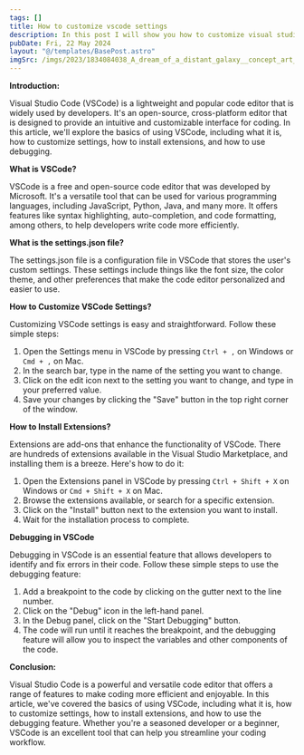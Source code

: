 ```yaml
---
tags: []
title: How to customize vscode settings
description: In this post I will show you how to customize visual studio code settings.
pubDate: Fri, 22 May 2024
layout: "@/templates/BasePost.astro"
imgSrc: /imgs/2023/1834084038_A_dream_of_a_distant_galaxy__concept_art__matte_painting__HQ__4k.png
---
```


**Introduction:**

Visual Studio Code (VSCode) is a lightweight and popular code editor that is widely used by developers. It's an open-source, cross-platform editor that is designed to provide an intuitive and customizable interface for coding. In this article, we'll explore the basics of using VSCode, including what it is, how to customize settings, how to install extensions, and how to use debugging.

**What is VSCode?**

VSCode is a free and open-source code editor that was developed by Microsoft. It's a versatile tool that can be used for various programming languages, including JavaScript, Python, Java, and many more. It offers features like syntax highlighting, auto-completion, and code formatting, among others, to help developers write code more efficiently.

**What is the settings.json file?**

The settings.json file is a configuration file in VSCode that stores the user's custom settings. These settings include things like the font size, the color theme, and other preferences that make the code editor personalized and easier to use.

**How to Customize VSCode Settings?**

Customizing VSCode settings is easy and straightforward. Follow these simple steps:

1. Open the Settings menu in VSCode by pressing `Ctrl + ,` on Windows or `Cmd + ,` on Mac.
2. In the search bar, type in the name of the setting you want to change.
3. Click on the edit icon next to the setting you want to change, and type in your preferred value.
4. Save your changes by clicking the "Save" button in the top right corner of the window.

**How to Install Extensions?**

Extensions are add-ons that enhance the functionality of VSCode. There are hundreds of extensions available in the Visual Studio Marketplace, and installing them is a breeze. Here's how to do it:

1. Open the Extensions panel in VSCode by pressing `Ctrl + Shift + X` on Windows or `Cmd + Shift + X` on Mac.
2. Browse the extensions available, or search for a specific extension.
3. Click on the "Install" button next to the extension you want to install.
4. Wait for the installation process to complete.

**Debugging in VSCode**

Debugging in VSCode is an essential feature that allows developers to identify and fix errors in their code. Follow these simple steps to use the debugging feature:

1. Add a breakpoint to the code by clicking on the gutter next to the line number.
2. Click on the "Debug" icon in the left-hand panel.
3. In the Debug panel, click on the "Start Debugging" button.
4. The code will run until it reaches the breakpoint, and the debugging feature will allow you to inspect the variables and other components of the code.

**Conclusion:**

Visual Studio Code is a powerful and versatile code editor that offers a range of features to make coding more efficient and enjoyable. In this article, we've covered the basics of using VSCode, including what it is, how to customize settings, how to install extensions, and how to use the debugging feature. Whether you're a seasoned developer or a beginner, VSCode is an excellent tool that can help you streamline your coding workflow.


